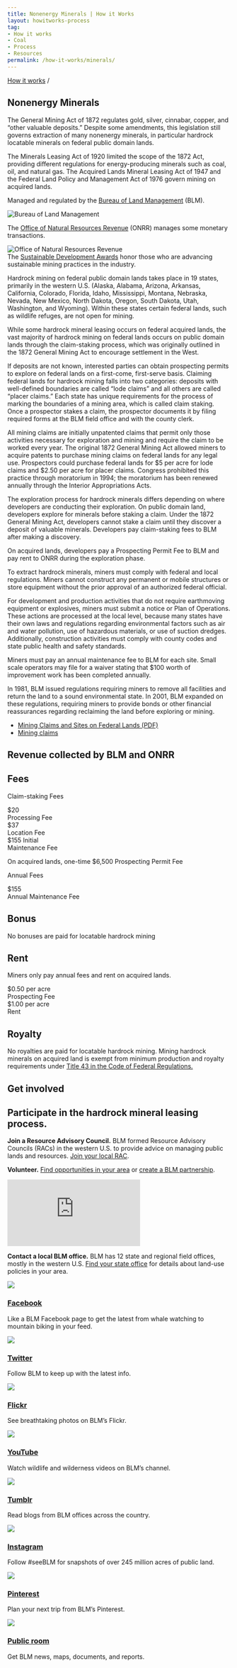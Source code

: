 ```yaml
---
title: Nonenergy Minerals | How it Works
layout: howitworks-process
tag:
- How it works
- Coal
- Process
- Resources
permalink: /how-it-works/minerals/
---
```


<section class="revenues_subpage-nav container"></section>

<section class="slab-beta revenues_subpage-intro_wrapper">

  <div class="container-page-wrapper revenues_subpage-intro">
		<div class="container revenues_subpage-intro_layout">
		  <div>
		    <a class="revenues_subpage-breadcrumb" href="/how-it-works/">How it works</a>
		    /
		  </div>
		  <h1>Nonenergy Minerals</h1>
      <p class="revenues_subpage-intro_text">The General Mining Act of 1872 regulates gold, silver, cinnabar, copper, and “other valuable deposits.” Despite some amendments, this legislation still governs extraction of many nonenergy minerals, in particular hardrock locatable minerals on federal public domain lands.</p>
      <p class="revenues_subpage-intro_text">The Minerals Leasing Act of 1920 limited the scope of the 1872 Act, providing different regulations for energy-producing minerals such as coal, oil, and natural gas. The Acquired Lands Mineral Leasing Act of 1947 and the Federal Land Policy and Management Act of 1976 govern mining on acquired lands.</p>
		</div>
		<div class="revenues_subpage-office_container revenues_subpage-office_container_layout">
		  <div class="revenues_subpage-office container">
		    <div class="revenues_subpage-office_text">
		      <p>Managed and regulated by the <span><a href="http://www.blm.gov/">Bureau of Land Management</a> (BLM)</span>.</p>
		    </div>
		    <div class="revenues_subpage-office_logos">
		      <img class="revenues_subpage-office_logo" src="/public/img/logos/BLM-mark.png" alt="Bureau of Land Management">
		    </div>
		  </div>
		  <div class="revenues_subpage-office container">
		    <div class="revenues_subpage-office_text">
		      <p>The <span><a href="http://www.onrr.gov/">Office of Natural Resources Revenue</a> (ONRR)</span> manages some monetary transactions.</p>
		    </div>
		    <div class="revenues_subpage-office_logos">
		      <img class="revenues_subpage-office_logo" src="/public/img/logos/ONRR-mark.svg" alt="Office of Natural Resources Revenue">
		    </div>
		  </div>
		</div>
  </div>
  <div class="revenues_subpage-steps minerals">
		<section class="container-outer">
			<did-you-know intro='Every year, BLM recognizes companies for fostering sustainable development practices.'><span>The <a href="https://www.blm.gov/programs/energy-and-minerals/mining-and-minerals">Sustainable Development Awards</a> honor those who are advancing sustainable mining practices in the industry.</span></did-you-know>
		  <div class="container">
		  	<process-group>
		  		<process-step step.id="1" step.name="Plan" expanded="true">
            <p>Hardrock mining on federal public domain lands takes place in 19 states, primarily in the western U.S. (Alaska, Alabama, Arizona, Arkansas, California, Colorado, Florida, Idaho, Mississippi, Montana, Nebraska, Nevada, New Mexico, North Dakota, Oregon, South Dakota, Utah, Washington, and Wyoming). Within these states certain federal lands, such as wildlife refuges, are not open for mining.</p>
            <p>While some hardrock mineral leasing occurs on federal acquired lands, the vast majority of hardrock mining on federal lands occurs on public domain lands through the claim-staking process, which was originally outlined in the 1872 General Mining Act to encourage settlement in the West.</p> 
          </process-step>
		  		<process-step step.id="2" step.name="Claim">
            <p>If deposits are not known, interested parties can obtain prospecting permits to explore on federal lands on a first-come, first-serve basis. Claiming federal lands for hardrock mining falls into two categories: deposits with well-defined boundaries are called “lode claims” and all others are called “placer claims.” Each state has unique requirements for the process of marking the boundaries of a mining area, which is called claim staking. Once a prospector stakes a claim, the prospector documents it by filing required forms at the BLM field office and with the county clerk.</p>
            <p>All mining claims are initially unpatented claims that permit only those activities necessary for exploration and mining and require the claim to be worked every year. The original 1872 General Mining Act allowed miners to acquire patents to purchase mining claims on federal lands for any legal use. Prospectors could purchase federal lands for $5 per acre for lode claims and $2.50 per acre for placer claims. Congress prohibited this practice through moratorium in 1994; the moratorium has been renewed annually through the Interior Appropriations Acts.</p>
          </process-step>
		  		<process-step step.id="3" step.name="Explore">
            <p>The exploration process for hardrock minerals differs depending on where developers are conducting their exploration. On public domain land, developers explore for minerals before staking a claim. Under the 1872 General Mining Act, developers cannot stake a claim until they discover a deposit of valuable minerals. Developers pay <glossary-term term.key="claim-staking fee">claim-staking fees</glossary-term> to BLM after making a discovery.</p>
            <p>On acquired lands, developers pay a Prospecting Permit Fee to BLM and pay <glossary-term>rent</glossary-term> to ONRR during the exploration phase.</p>
          </process-step>
		  		<process-step step.id="4" step.name="Develop">
            <p>To extract hardrock minerals, miners must comply with federal and local regulations. Miners cannot construct any permanent or mobile structures or store equipment without the prior approval of an authorized federal official.</p>
            <p>For development and production activities that do not require earthmoving equipment or explosives, miners must submit a notice or Plan of Operations. These actions are processed at the local level, because many states have their own laws and regulations regarding environmental factors such as air and water pollution, use of hazardous materials, or use of suction dredges. Additionally, construction activities must comply with county codes and state public health and safety standards.</p>
            <p>Miners must pay an annual maintenance fee to BLM for each site. Small scale operators may file for a waiver stating that $100 worth of improvement work has been completed annually.</p>
          </process-step>
		  		<process-step step.id="5" step.name="Decommission and reclaim">
            <p>In 1981, BLM issued regulations requiring miners to remove all facilities and return the land to a sound environmental state. In 2001, BLM expanded on these regulations, requiring miners to provide bonds or other financial reassurances regarding reclaiming the land before exploring or mining.</p>
          </process-step>
		  		<process-step step.name="Learn more">
            <ul class="list-bullet">
              <li><a href="https://www.blm.gov/sites/blm.gov/files/documents/files/PublicRoom_Mining_Claims_Brochure-2016.pdf">Mining Claims and Sites on Federal Lands (PDF)</a></li>
              <li><a href="https://www.blm.gov/programs/energy-and-minerals/mining-and-minerals/locatable-minerals/mining-claims">Mining claims</a></li>
            </ul>  
          </process-step>
		  	</process-group>
		  </div>
		</section>
  </div>
</section>
<div class="slab-beta revenues_page-forms">
	<section class="container-outer">
    <h1>Revenue collected by BLM and ONRR</h1>
    <div class="revenues_page-forms_options">
      <div>
        <h2>Fees</h2>
        <p class="revenues_page-forms_numbers_first">Claim-staking Fees</p>
        <p class="revenues_page-forms_numbers"><span>$20</span>
          <br>Processing Fee
          <br><span>$37</span>
          <br>Location Fee
          <br><span>$155</span> Initial
          <br>Maintenance Fee
        </p>
        <p class="revenues_page-forms_numbers">On acquired lands, one-time <span>$6,500</span> Prospecting Permit Fee</p>
        <p class="revenues_page-forms_numbers_first">Annual Fees</p>
        <p class="revenues_page-forms_numbers"><span>$155</span>
        <br>Annual Maintenance Fee
        </p>
      </div>
      <div>
        <h2>Bonus</h2>
        <p>No bonuses are paid for locatable hardrock mining</p>
      </div>
      <div>
        <h2>Rent</h2>
        <p>Miners only pay annual fees and rent on acquired lands.</p>
        <p class="revenues_page-forms_numbers_last"><span>$0.50</span> per acre
        <br>Prospecting Fee
        <br><span>$1.00</span> per acre
        <br>Rent</p>
      </div>
      <div>
        <h2>Royalty</h2>
        <p>No royalties are paid for locatable hardrock mining. Mining hardrock minerals on acquired land is exempt from minimum production and royalty requirements under <a href="http://www.gpo.gov/fdsys/pkg/CFR-2011-title43-vol2/xml/CFR-2011-title43-vol2-part3500-subpart3504.xml">Title 43 in the Code of Federal Regulations.</a></p>
      </div>
    </div>
  </section>
</div>
<div class="slab-alpha revenues_subpage-involved">
  <section class="container-outer">
    <div class="container-left-4">
      <h1>Get involved</h1>
      <h2 class="h4">Participate in the hardrock mineral leasing process.</h2>
    </div>
    <div class="container-right-8">
      <div class="revenues_subpage-involved_participate">
        <div class="container-half container-half-space">
          <p><strong>Join a Resource Advisory Council.</strong> BLM formed <glossary-term term.key="resource advisory council (rac)">Resource Advisory Councils</glossary-term> (RACs) in the western U.S. to provide advice on managing public lands and resources. <a href="https://www.blm.gov/get-involved/resource-advisory-council/near-you">Join your local RAC</a>.</p>
          <p><strong>Volunteer.</strong> <a href="http://volunteer.gov/index.cfm">Find opportunities in your area</a> or <a href="https://www.blm.gov/get-involved/partnerships">create a BLM partnership</a>.</p>
        </div>
        <div class="container-half revenues_subpage-involved_video">
          <iframe title="get involved video" src="https://www.youtube.com/embed/gdalYBS1lPE" frameborder="0" allowfullscreen></iframe>
          <p><strong>Contact a local BLM office.</strong> BLM has 12 state and regional field offices, mostly in the western U.S. <a href="https://www.blm.gov/locations">Find your state office</a> for details about land-use policies in your area.</p>
        </div>
      </div>
      <div>
        <div class="revenues_subpage-involved_option">
          <a class="link-no_under" href="https://www.facebook.com/BLMNational/">
            <img src="/public/img/icons/facebook.svg" class="u-padding-right icon-medium"/>
            <h3>Facebook</h3>
          </a>
          <p>Like a BLM Facebook page to get the latest from whale watching to mountain biking in your feed.</p>
        </div>
        <div class="revenues_subpage-involved_option">
          <a class="link-no_under" href="https://twitter.com/BLMNational">
            <img src="/public/img/icons/twitter.svg" class="u-padding-right icon-medium"/>
            <h3>Twitter</h3>
          </a>
          <p>Follow BLM to keep up with the latest info.</p>
        </div>
        <div class="revenues_subpage-involved_option">
          <a class="link-no_under" href="https://www.flickr.com/photos/mypubliclands/">
            <img src="/public/img/icons/flickr.svg" class="u-padding-right icon-medium"/>
            <h3>Flickr</h3>
          </a>
          <p>See breathtaking photos on BLM’s Flickr.</p>
        </div>
        <div class="revenues_subpage-involved_option">
          <a class="link-no_under" href="https://www.youtube.com/user/BLMNational">
            <img src="/public/img/icons/youtube-play.svg" class="u-padding-right icon-medium"/>
            <h3>YouTube</h3>
          </a>
          <p>Watch wildlife and wilderness videos on BLM’s channel.</p>
        </div>
      </div>
      <div>
        <div class="revenues_subpage-involved_option">
          <a class="link-no_under" href="http://mypubliclands.tumblr.com/">
            <img src="/public/img/icons/tumblr.svg" class="u-padding-right icon-medium"/>
            <h3>Tumblr</h3>
          </a>
          <p>Read blogs from BLM offices across the country.</p>
        </div>
        <div class="revenues_subpage-involved_option">
          <a class="link-no_under" href="https://instagram.com/mypubliclands/">
            <img src="/public/img/icons/instagram.svg" class="u-padding-right icon-medium"/>
            <h3>Instagram</h3>
          </a>
          <p>Follow #seeBLM for snapshots of over 245 million acres of public land.</p>
        </div>
        <div class="revenues_subpage-involved_option">
          <a class="link-no_under" href="https://www.pinterest.com/mypubliclands/">
            <img src="/public/img/icons/pinterest.svg" class="u-padding-right icon-medium"/>
            <h3>Pinterest</h3>
          </a>
          <p>Plan your next trip from BLM’s Pinterest.</p>
        </div>
        <div class="revenues_subpage-involved_option">
          <a class="link-no_under" href="https://www.blm.gov/public-room">
            <img src="/public/img/icons/info.svg" class="u-padding-right icon-medium"/>
            <h3>Public room</h3>
          </a>
          <p>Get BLM news, maps, documents, and reports.</p>
        </div>
      </div>
    </div>
  </section>
</div>
